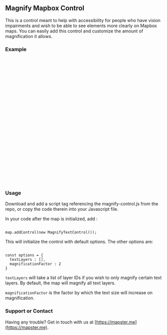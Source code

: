 <link href="https://api.mapbox.com/mapbox-gl-js/v2.8.2/mapbox-gl.css" rel="stylesheet">
<script src="https://api.mapbox.com/mapbox-gl-js/v2.8.2/mapbox-gl.js"></script>

## Magnify Mapbox Control

This is a control meant to help with accessibility for people who have vision impairments and wish to be able to see elements more clearly on Mapbox maps. You can easily add this control and customize the amount of magnification it allows.

### Example

<div>
    <div id="map" style="width:100%;height:400px;"></div>
</div>

<script src='magnify-control.js'></script>
<script type="text/javascript">

    mapboxgl.accessToken = 'pk.eyJ1IjoibWFwc3RlcnRlY2giLCJhIjoiY2wyczBnMTdqMGN4MzNqcXIzcDd3b2N2bSJ9.T6kh8D0RQZCATrQvglZwcA';
    var map = new mapboxgl.Map({
        container: 'map', // container id
        style: 'mapbox://styles/mapbox/streets-v9', // stylesheet location
    });

    map.addControl(new MagnifyTextControl());
</script>

### Usage

Download and add a script tag referencing the magnify-control.js from the repo, or copy the code therein into your Javascript file.

In your code after the map is initialized, add :

```

map.addControl(new MagnifyTextControl());

```

This will initialize the control with default options. The other options are:

```

const options = {
  textLayers : [],
  magnificationFactor : 2
}

```

`textLayers` will take a list of layer IDs if you wish to only magnify certain text layers. By default, the map will magnify all text layers.

`magnificationFactor` is the factor by which the text size will increase on magnification.

### Support or Contact

Having any trouble? Get in touch with us at [https://mapster.me](https://mapster.me).

